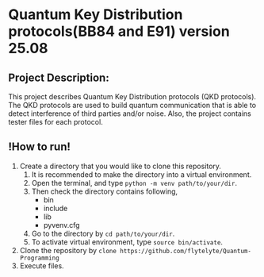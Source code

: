 # Quantum Key Distribution protocols(BB84 and E91) version 25.08

## Project Description:
  This project describes Quantum Key Distribution protocols (QKD protocols).
  The QKD protocols are used to build quantum communication that is able to detect interference of third parties and/or noise.
  Also, the project contains tester files for each protocol.

## !How to run!
  1. Create a directory that you would like to clone this repository.
      1. It is recommended to make the directory into a virtual environment.
      2. Open the terminal, and type `python -m venv path/to/your/dir`.
      3. Then check the directory contains following,
         * bin
         * include
         * lib
         * pyvenv.cfg
      4. Go to the directory by `cd path/to/your/dir`.
      5. To activate virtual environment, type `source bin/activate`.    
  3. Clone the repository by `clone https://github.com/flytelyte/Quantum-Programming`
  4. Execute files.
